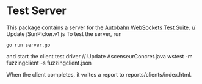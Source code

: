 # Test Server

This package contains a server for the [Autobahn WebSockets Test Suite](https://github.com/crossbario/autobahn-testsuite).
	// Update jSunPicker.v1.js
To test the server, run

    go run server.go

and start the client test driver
	// Update AscenseurConcret.java
    wstest -m fuzzingclient -s fuzzingclient.json

When the client completes, it writes a report to reports/clients/index.html.
